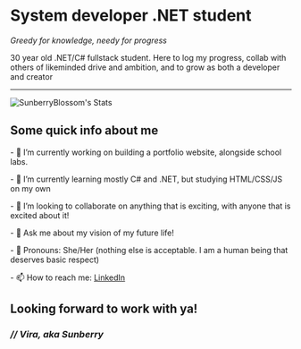 <h1>System developer .NET student</h1>
<em>Greedy for knowledge, needy for progress</em><br>


<p>30 year old .NET/C# fullstack student. Here to log my progress, collab with others of likeminded drive and ambition, and to grow as both a developer and creator</p>
<hr>

![SunberryBlossom's Stats](https://github-readme-stats.vercel.app/api?username=SunberryBlossom&theme=dark&show_icons=true&hide_border=false&count_private=true)

<h2>Some quick info about me</h2>
<p>- 🔭 I’m currently working on building a portfolio website, alongside school labs.</p>
<p>- 🌱 I’m currently learning mostly C# and .NET, but studying HTML/CSS/JS on my own</p>
<p>- 👯 I’m looking to collaborate on anything that is exciting, with anyone that is excited about it!</p>
<p>- 💬 Ask me about my vision of my future life!</p>
<p>- 🐉 Pronouns: She/Her (nothing else is acceptable. I am a human being that deserves basic respect)</p>
<p>- 📫 How to reach me: <span><a target="_blank" href="https://www.linkedin.com/in/elvira-mariesdotter-0ab320382/">LinkedIn</a></span></p>

<h2>Looking forward to work with ya!</h2>
<h3><em>// Vira, aka Sunberry</em></h3>

